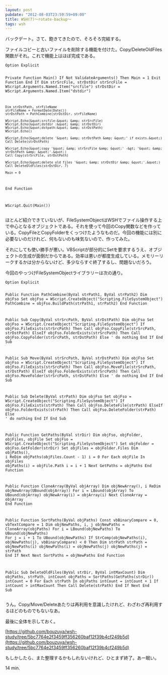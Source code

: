 ```yaml
---
layout: post
pubdate: "2012-08-03T23:59:59+09:00"
title: WSH(7)〜rotate-backup〜
tags: wsh
---
```

バックデート。さて、飽きてきたので、そろそろ完結する。

ファイルコピーと古いファイルを削除する機能を付けた。Copy/DeleteOldFiles関数がそれ。これで機能上はほぼ完成である。

<div><script src="https://gist.github.com/3249349.js?file=rotate-backup.vbs"></script><noscript><pre><code>Option Explicit

Private Function Main()
    If Not ValidateArguments() Then
        Main = 1
        Exit Function
    End If
    Dim strSrcFile, strDstDir
    strSrcFile = WScript.Arguments.Named.Item(&quot;srcfile&quot;)
    strDstDir = WScript.Arguments.Named.Item(&quot;dstdir&quot;)

    Dim strDstPath, strFileName
    strFileName = FormatDate(Date())
    strDstPath = PathCombine(strDstDir, strFileName)

    WScript.Echo(&quot;srcfile:&quot; &amp; strSrcFile)
    WScript.Echo(&quot;dstdir :&quot; &amp; strDstDir)
    WScript.Echo(&quot;dstpath:&quot; &amp; strDstPath)
    WScript.Echo()

    WScript.Echo(&quot;delete '&quot; &amp; strDstPath &amp; &quot;' if exists.&quot;)
    Call Delete(strDstPath)

    WScript.Echo(&quot;copy '&quot; &amp; strSrcFile &amp; &quot;' -&gt; '&quot; &amp; strDstPath &amp; &quot;'.&quot;)
    Call Copy(strSrcFile, strDstPath)

    WScript.Echo(&quot;delete old files '&quot; &amp; strDstDir &amp; &quot;'.&quot;)
    Call DeleteOldFiles(strDstDir, 7)

    Main = 0
End Function

WScript.Quit(Main())</code></pre></noscript></div>

ほとんど紹介できていないが、FileSystemObjectはWSHでファイル操作する上で中心となるオブジェクトである。それを使って今回のCopy関数などを作っている。CopyFileとCopyFolderをくっつけたようなものだ。今回の機能には別に必要ないのだけれど、何もないのも味気ないので、作ってみた。

それにしても使い勝手が悪い。VBScriptが部分的にSetを要求するうえ、オブジェクトの生成が面倒だからである。効率は悪いが都度生成している。メモリーリークするかは分からないけど、多少ならすぐ終了するし、問題ないだろう。

今回のやっつけFileSystemObjectライブラリーは次の通り。

<div><script src="https://gist.github.com/3249393.js?file=rotate-backup-fso.vbs"></script><noscript><pre><code>Option Explicit

Public Function PathCombine(ByVal strPath1, ByVal strPath2)
    Dim objFso
    Set objFso = WScript.CreateObject(&quot;Scripting.FileSystemObject&quot;)
    PathCombine = objFso.BuildPath(strPath1, strPath2)
End Function

Public Sub Copy(ByVal strSrcPath, ByVal strDstPath)
    Dim objFso
    Set objFso = WScript.CreateObject(&quot;Scripting.FileSystemObject&quot;)
    If objFso.FileExists(strSrcPath) Then
        Call objFso.CopyFile(strSrcPath, strDstPath)
    ElseIf objFso.FolderExists(strSrcPath) Then
        Call objFso.CopyFolder(strSrcPath, strDstPath)
    Else
        ' do nothing
    End If
End Sub

Public Sub Move(ByVal strSrcPath, ByVal strDstPath)
    Dim objFso
    Set objFso = WScript.CreateObject(&quot;Scripting.FileSystemObject&quot;)
    If objFso.FileExists(strSrcPath) Then
        Call objFso.MoveFile(strSrcPath, strDstPath)
    ElseIf objFso.FolderExists(strSrcPath) Then
        Call objFso.MoveFolder(strSrcPath, strDstPath)
    Else
        ' do nothing
    End If
End Sub

Public Sub Delete(ByVal strPath)
    Dim objFso
    Set objFso = WScript.CreateObject(&quot;Scripting.FileSystemObject&quot;)
    If objFso.FileExists(strPath) Then
        Call objFso.DeleteFile(strPath)
    ElseIf objFso.FolderExists(strPath) Then
        Call objFso.DeleteFolder(strPath)
    Else
        ' do nothing
    End If
End Sub

Public Function GetPaths(ByVal strDir)
    Dim objFso, objFolder, objFiles, objFile
    Set objFso = WScript.CreateObject(&quot;Scripting.FileSystemObject&quot;)
    Set objFolder = objFso.GetFolder(strDir)
    Set objFiles = objFolder.Files
    Dim objPaths(), i
    ReDim objPaths(objFiles.Count - 1)
    i = 0
    For Each objFile In objFiles
        objPaths(i) = objFile.Path
        i = i + 1
    Next
    GetPaths = objPaths
End Function

Public Function CloneArray(ByVal objArray)
    Dim objNewArray(), i
    ReDim objNewArray(UBound(objArray))
    For i = LBound(objArray) To UBound(objArray)
        objNewArray(i) = objArray(i)
    Next
    CloneArray = objArray
End Function

Public Function SortPaths(ByVal objPaths)
    Const vbBinaryCompare = 0, vbTextCompare = 1
    Dim objNewPaths, i, j
    objNewPaths = CloneArray(objPaths)
    For i = LBound(objNewPaths) To UBound(objNewPaths)
        For j = i + 1 To UBound(objNewPaths)
            If StrComp(objNewPaths(i), objNewPaths(j), vbBinaryCompare) &lt; 0 Then
                Dim strPath
                strPath = objNewPaths(i)
                objNewPaths(i) = objNewPaths(j)
                objNewPaths(j) = strPath
            End If
        Next
    Next
    SortPaths = objNewPaths
End Function

Public Sub DeleteOldFiles(ByVal strDir, ByVal intMaxCount)
    Dim objPaths, strPath, intCount
    objPaths = SortPaths(GetPaths(strDir))
    intCount = 0
    For Each strPath In objPaths
        intCount = intCount + 1
        If intCount &gt; intMaxCount Then
            Call Delete(strPath)
        End If
    Next
End Sub</code></pre></noscript></div>

うん。Copy/Move/Deleteあたりは再利用を意識したけれど、わざわざ再利用するほどのものでもないなあ。

最後に全体を示しておく。

[https://github.com/bouzuya/wsh-study/tree/5bc7764e2f3459ff356260baf12f39b4cf249b5d](https://github.com/bouzuya/wsh-study/tree/5bc7764e2f3459ff356260baf12f39b4cf249b5d)

もしかしたら、また整理するかもしれないけれど、ひとまず終了。あー眠い。

14 min.
